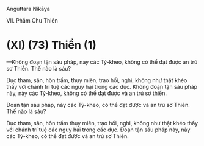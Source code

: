 Aṅguttara Nikāya

VII. Phẩm Chư Thiên

# (XI) (73) Thiền (1)

—Không đoạn tận sáu pháp, này các Tỷ-kheo, không có thể đạt được an trú sơ Thiền. Thế nào là sáu?

Dục tham, sân, hôn trầm, thụy miên, trạo hối, nghi, không như thật khéo thấy với chánh trí tuệ các nguy hại trong các dục. Không đoạn tận sáu pháp này, này các Tỷ-kheo, không có thể đạt được và an trú sơ thiền.

Ðoạn tận sáu pháp, này các Tỷ-kheo, có thể đạt được và an trú sơ Thiền. Thế nào là sáu?

Dục tham, sân, hôn trầm thụy miên, trạo hối, nghi, không như thật khéo thấy với chánh trí tuệ các nguy hại trong các dục. Ðoạn tận sáu pháp này, này các Tỷ-kheo, có thể đạt được và an trú sơ Thiền.

